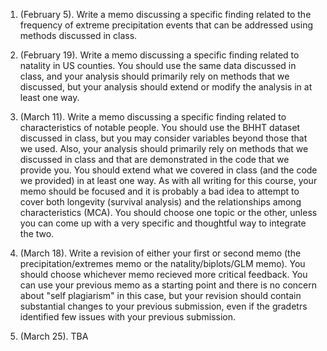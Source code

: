 1. (February 5). Write a memo discussing a specific finding related to the frequency of extreme precipitation events that can be
addressed using methods discussed in class.

2. (February 19). Write a memo discussing a specific finding related to natality in US counties.  You should use the same data
discussed in class, and your analysis should primarily rely on methods that we discussed, but your analysis should extend or
modify the analysis in at least one way.

3. (March 11). Write a memo discussing a specific finding related to characteristics of notable people.  You should use the BHHT dataset
discussed in class, but you may consider variables beyond those that we used.  Also, your analysis should primarily rely on methods
that we discussed in class and that are demonstrated in the code that we provide you.
You should extend what we covered in class (and the code we provided) in at least one way.  As with all writing for this course, your memo should
be focused and it is probably a bad idea to attempt to cover both longevity
(survival analysis) and the relationships among characteristics (MCA).  You should choose one topic or the other, unless you can come up with
a very specific and thoughtful way to integrate the two.

4. (March 18). Write a revision of either your first or second memo (the precipitation/extremes memo or the natality/biplots/GLM memo).  You
should choose whichever memo recieved more critical feedback.  You can use your previous memo as a starting point and there is no concern
about "self plagiarism" in this case, but your revision should contain substantial changes to your previous submission, even if the gradetrs
identified few issues with your previous submission.

5. (March 25). TBA
